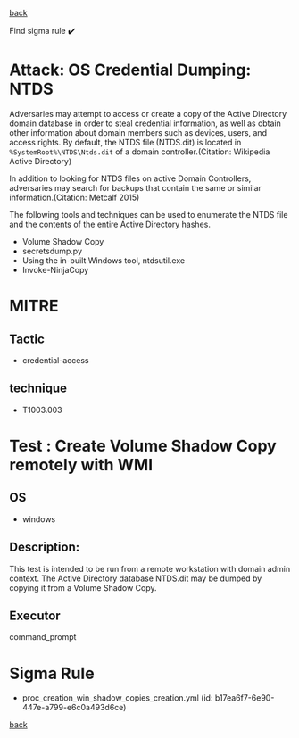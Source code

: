 
[back](../index.md)

Find sigma rule :heavy_check_mark: 

# Attack: OS Credential Dumping: NTDS 

Adversaries may attempt to access or create a copy of the Active Directory domain database in order to steal credential information, as well as obtain other information about domain members such as devices, users, and access rights. By default, the NTDS file (NTDS.dit) is located in <code>%SystemRoot%\NTDS\Ntds.dit</code> of a domain controller.(Citation: Wikipedia Active Directory)

In addition to looking for NTDS files on active Domain Controllers, adversaries may search for backups that contain the same or similar information.(Citation: Metcalf 2015)

The following tools and techniques can be used to enumerate the NTDS file and the contents of the entire Active Directory hashes.

* Volume Shadow Copy
* secretsdump.py
* Using the in-built Windows tool, ntdsutil.exe
* Invoke-NinjaCopy


# MITRE
## Tactic
  - credential-access


## technique
  - T1003.003


# Test : Create Volume Shadow Copy remotely with WMI
## OS
  - windows


## Description:
This test is intended to be run from a remote workstation with domain admin context.
The Active Directory database NTDS.dit may be dumped by copying it from a Volume Shadow Copy.


## Executor
command_prompt

# Sigma Rule
 - proc_creation_win_shadow_copies_creation.yml (id: b17ea6f7-6e90-447e-a799-e6c0a493d6ce)



[back](../index.md)
